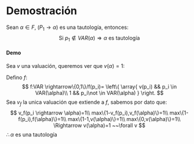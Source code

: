 # Demostración

Sean $\alpha \in F$,  $(P_1\rightarrow \alpha)$ es una tautología, entonces:
$$
\text{Si } p_1 \not \in VAR(\alpha) \Rightarrow \alpha \text{ es tautología}
$$

#### Demo

Sea $v$ una valuación, queremos ver que $v(\alpha)=1$:

Defino $f$:
$$
f:VAR \rightarrow\{0,1\}/f(p_i)=
\left\{
	\array{
		v(p_i)	&&	p_i \in VAR(\alpha)\\
		1 && p_i\not \in VAR(\alpha)
	}
\right.
$$
Sea $v_f$ la unica valuación que extiende a $f$, sabemos por dato que:
$$
v_f(p_i \rightarrow \alpha)=1\\
max\{1-v_f(p_i),v_f(\alpha)\}=1\\
max\{1-f(p_i),f(\alpha)\}=1\\
max\{1-1,v(\alpha)\}=1\\
max\{0,v(\alpha)\}=1\\
\Rightarrow v(\alpha)=1 ~~\forall v
$$
$\therefore \alpha$ es una tautología

